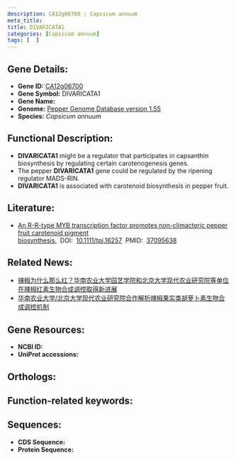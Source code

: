 ```yaml
---
description: CA12g06700 ; Capsicum annuum
meta_title:
title: DIVARICATA1
categories: [Capsicum annuum]
tags: [  ]
---
```


## Gene Details:
- **Gene ID:**	[CA12g06700]()
- **Gene Symbol:** DIVARICATA1
- **Gene Name:** 
- **Genome:** [Pepper Genome Database version 1.55]()
- **Species:** *Capsicum annuum*

## Functional Description:
   - **DIVARICATA1** might be a regulator that participates in capsanthin biosynthesis by regulating certain carotenogenesis genes.
   - The pepper **DIVARICATA1** gene could be regulated by the ripening regulator MADS-RIN.
   - **DIVARICATA1** is associated with carotenoid biosynthesis in pepper fruit.

## Literature:
   - [An R-R-type MYB transcription factor promotes non-climacteric pepper fruit carotenoid pigment biosynthesis.]( https://onlinelibrary.wiley.com/doi/full/10.1111/tpj.16257)&nbsp;&nbsp;DOI:&nbsp;&nbsp;[10.1111/tpj.16257](https://onlinelibrary.wiley.com/doi/full/10.1111/tpj.16257)&nbsp;&nbsp;PMID:&nbsp;&nbsp;[37095638](https://pubmed.ncbi.nlm.nih.gov/37095638/)

## Related News:
   - [辣椒为什么那么红？华南农业大学园艺学院和北京大学现代农业研究院等单位在辣椒红素生物合成调控取得新进展](https://mp.weixin.qq.com/s?__biz=MzIyOTY2NDYyNQ==&mid=2247571314&idx=1&sn=45d06acee899369f5f6a890042ca2dae&chksm=7ed459268268e19c0bd38548834eeb46c1ab241389102d58f8697288c3d5458d89c226886e09&scene=27#wechat_redirect)
   - [华南农业大学/北京大学现代农业研究院合作解析辣椒果实类胡萝卜素生物合成调控机制](https://mp.weixin.qq.com/s?__biz=MzU3ODY3MDM0NA==&mid=2247527649&idx=3&sn=2ab132f85115fc392470a96b11ae7df7&chksm=fc5d9b905b634b42c10b577f4b4f58cde3ccdc44cb66f844d7c7f51f0704981fc54bafa00aa0&scene=27#wechat_redirect)

## Gene Resources:
- **NCBI ID:** [](https://www.ncbi.nlm.nih.gov/gene/?term=)
- **UniProt accessions:** [](https://www.uniprot.org/uniprotkb//entry)

## Orthologs:


## Function-related keywords:


## Sequences:
- **CDS Sequence:**
- **Protein Sequence:**
